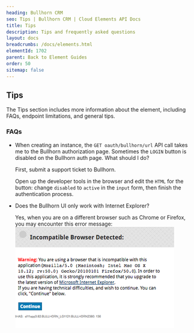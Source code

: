 ```yaml
---
heading: Bullhorn CRM
seo: Tips | Bullhorn CRM | Cloud Elements API Docs
title: Tips
description: Tips and frequently asked questions
layout: docs
breadcrumbs: /docs/elements.html
elementId: 1702
parent: Back to Element Guides
order: 50
sitemap: false
---
```


## Tips

The Tips section includes more information about the element, including FAQs, endpoint limitations, and general tips.

### FAQs

* When creating an instance, the `GET oauth/bullhorn/url` API call takes me to the Bullhorn authorization page.  Sometimes the `LOGIN` button is disabled on the Bullhorn auth page. What should I do?

    First, submit a support ticket to Bullhorn.

    Open up the developer tools in the browser and edit the `HTML` for the button:
    change `disabled` to `active` in the `input` form, then finish the authentication process.

* Does the Bullhorn UI only work with Internet Explorer?

    Yes, when you are on a different browser such as Chrome or Firefox, you may encounter this error message:
    ![Browser Error Message](img/browser-error-msg.png)
